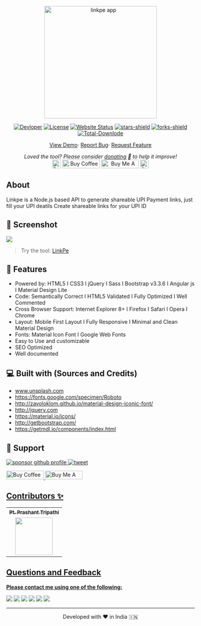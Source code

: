 <p align="center"><a href="https://ptprashanttripathi.github.io"><img alt="linkpe app" src="https://raw.githubusercontent.com/PtPrashantTripathi/ptprashanttripathi.github.io/main/img/logo.png" width="300vw"/></a></p>
<p align="center">
	<a href="https://github.com/PtPrashantTripathi"><img alt="Devloper" src="https://img.shields.io/badge/Devloper-Pt.%20Prashant%20Tripathi-Success.svg?style=flat-square"/></a>
	<a href="https://github.com/PtPrashantTripathi/ptprashanttripathi.github.io/LICENSE"><img alt="License" src="https://img.shields.io/github/license/PtPrashantTripathi/ptprashanttripathi.github.io.svg?style=flat-square"/></a>
	<a href="https://ptprashanttripathi.github.io"><img alt="Website Status" src="https://img.shields.io/website/http/ptprashanttripathi.github.io.svg?down_message=Down&up_message=Online&style=flat-square"/></a>
	<a href="https://github.com/PtPrashantTripathi/ptprashanttripathi.github.io/stargazers"><img alt="stars-shield" src="https://img.shields.io/github/stars/ptprashanttripathi/linkpe.svg?style=flat-square"/></a>
	<a href="https://github.com/PtPrashantTripathi/ptprashanttripathi.github.io/network/members"><img alt="forks-shield" src="https://img.shields.io/github/forks/ptprashanttripathi/linkpe.svg?style=flat-square"/></a>
	<a href="https://github.com/PtPrashantTripathi/ptprashanttripathi.github.io/graphs/traffic"><img alt="Total-Downlode" src="https://img.shields.io/github/downloads/PtPrashantTripathi/ptprashanttripathi.github.io/total.svg?style=flat-square"/></a>
</p>
<p align="center">
	<a href="https://ptprashanttripathi.github.io">View Demo</a>·
	<a href="https://github.com/PtPrashantTripathi/ptprashanttripathi.github.io/issues/new/choose">Report Bug</a>·
	<a href="https://github.com/PtPrashantTripathi/ptprashanttripathi.github.io/issues/new/choose">Request Feature</a>
</p>
<p align="center">
	<i>Loved the tool? Please consider <a href="https://paypal.me/ptprashanttripathi/100">donating</a> 💸 to help it improve!</i><br>
	<a href="https://paypal.me/PtPrashantTripathi"><img height='23' src="https://img.shields.io/badge/support-PayPal-blue?logo=PayPal&style=flat-square&label=Donate" alt="Donate"/></a>
	<a href='https://ko-fi.com/ptprashanttripathi' target='_blank'><img height='23' width="100" src='https://cdn.ko-fi.com/cdn/kofi3.png?v=2' alt='Buy Coffee for ptprashanttripathi' /></a>
	<a href="https://www.buymeacoffee.com/ptprashant09" target="_blank"><img src="https://cdn.buymeacoffee.com/buttons/default-orange.png" alt="Buy Me A Coffee" height="23" width="100" style="border-radius:1px" /></a>
	<a href="https://ptprashanttripathi.github.io/linkpe?pa=pt1998@ybl&pn=Pt.+Prashant+Tripati" target="_blank"><img src="https://raw.githubusercontent.com/PtPrashantTripathi/linkpe/main/img/linkpebadge.svg" alt="Support Via UPI" height="23" style="border-radius:1px" /></a>
</p>

## About

Linkpe is a Node.js based API to generate shareable UPI Payment links, just fill your UPI deatils Create shareable links for your UPI ID

## 🚀 Screenshot 

![](https://raw.githubusercontent.com/PtPrashantTripathi/ptprashanttripathi.github.io/main/img/screenshot.jpg)


> Try the tool: [LinkPe](https://ptprashanttripathi.github.io)

## 🧐 Features

- Powered by: HTML5 I CSS3 I jQuery I Sass I Bootstrap v3.3.6 I Angular js I Material Design Lite
- Code: Semantically Correct I HTML5 Validated I Fully Optimized I Well Commented
- Cross Browser Support: Internet Explorer 8+ I Firefox I Safari I Opera I Chrome
- Layout: Mobile First Layout I Fully Responsive I Minimal and Clean Material Design
- Fonts: Material Icon Font I Google Web Fonts
- Easy to Use and customizable
- SEO Optimized
- Well documented

## 💻 Built with (Sources and Credits)

- www.unsplash.com
- https://fonts.google.com/specimen/Roboto
- http://zavoloklom.github.io/material-design-iconic-font/
- http://jquery.com
- https://material.io/icons/
- http://getbootstrap.com/
- https://getmdl.io/components/index.html



## 🙏 Support

<p align="left">
<a href="https://www.paypal.me/ptprashanttripathi"><img src="https://ionicabizau.github.io/badges/paypal.svg" alt="sponsor github profile"/>
</a>
<a href="https://ptprashanttripathi.github.io?pa=pt1998@ybl&pn=PtPrashantTripathi">
<img src="https://github.com/PtPrashantTripathi/ptprashanttripathi.github.io/blob/main/img/linkpebadge.svg" alt="tweet"/>
</a>
</p>
<p align="left">
  <a href='https://ko-fi.com/ptprashanttripathi' target='_blank'><img height='23' width="100" src='https://cdn.ko-fi.com/cdn/kofi3.png?v=2' alt='Buy Coffee for ptprashanttripathi' />
  </a>
  <a href="https://www.buymeacoffee.com/ptprashant09" target="_blank"><img src="https://cdn.buymeacoffee.com/buttons/default-orange.png" alt="Buy Me A Coffee" height="23" width="100" style="border-radius:2px" />
</p>

## Contributors ✨

<table>
	<tr>
		<th align="center">
				<a href="https://github.com/ptprashanttripathi">
					<sub><b>Pt. Prashant Tripathi</b></sub>
				</a>
		</th>
  	</tr>
 	<tr>
		<td align="center">
			<a href="https://github.com/ptprashanttripathi">
				<img src="https://avatars2.githubusercontent.com/u/26687933?s=200&v=4" width="100px;" alt=""/>
			</a>
		</td>
	</tr>
</table>  

## Questions and Feedback

**Please contact me using one of the following:**

[![](https://img.shields.io/badge/twitter-%231DA1F2.svg?&style=for-the-badge&logo=twitter&logoColor=white)](https://twitter.com/ptprashant09) 
[![](https://img.shields.io/badge/linkedin-%230077B5.svg?&style=for-the-badge&logo=linkedin&logoColor=white)](https://www.linkedin.com/in/ptprashanttripathi/) 
[![](https://img.shields.io/badge/instagram-%23E4405F.svg?&style=for-the-badge&logo=instagram&logoColor=white)](https://www.instagram.com/ptprashanttripathi/) 
[![](https://img.shields.io/badge/telegram-%233498DB.svg?&style=for-the-badge&logo=telegram&logoColor=white)](https://t.me/ptprashanttripathi/) 
[![](https://img.shields.io/badge/facebook-%231877F2.svg?&style=for-the-badge&logo=facebook&logoColor=white)](https://www.facebook.com/ptprashanttripathi) 
[![](https://img.shields.io/badge/DEV.TO-%230A0A0A.svg?&style=for-the-badge&logo=dev-dot-to&logoColor=white)](https://dev.to/ptprashanttripathi)

<hr>
<p align="center">  
Developed with ❤️ in India 🇮🇳 
</p>
